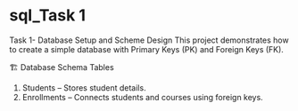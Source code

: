 # sql_Task 1

Task 1- Database Setup and Scheme Design
This project demonstrates how to create a simple database with Primary Keys (PK) and Foreign Keys (FK).

🏗️ Database Schema
Tables
1.	Students – Stores student details.
2.	Enrollments – Connects students and courses using foreign keys.

